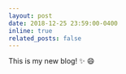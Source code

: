 ```yaml
---
layout: post
date: 2018-12-25 23:59:00-0400
inline: true
related_posts: false
---
```


This is my new blog! :sparkles: :smile:
